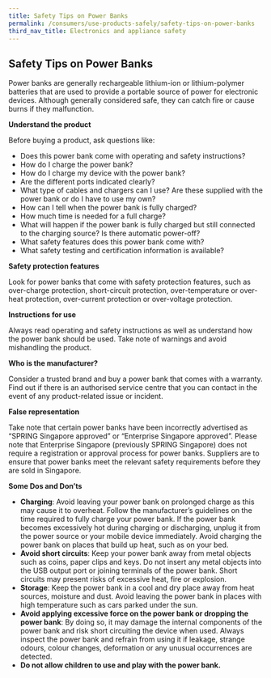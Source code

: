 ```yaml
---
title: Safety Tips on Power Banks
permalink: /consumers/use-products-safely/safety-tips-on-power-banks
third_nav_title: Electronics and appliance safety
---
```

## Safety Tips on Power Banks
Power banks are generally rechargeable lithium-ion or lithium-polymer batteries that are used to provide a portable source of power for electronic devices. Although generally considered safe, they can catch fire or cause burns if they malfunction.

**Understand the product**

Before buying a product, ask questions like:
* Does this power bank come with operating and safety instructions?
* How do I charge the power bank?
* How do I charge my device with the power bank?
* Are the different ports indicated clearly?
* What type of cables and chargers can I use? Are these supplied with the power bank or do I have to use my own?
* How can I tell when the power bank is fully charged?
* How much time is needed for a full charge?
* What will happen if the power bank is fully charged but still connected to the charging source? Is there automatic power-off?
* What safety features does this power bank come with?
* What safety testing and certification information is available?

**Safety protection features**

Look for power banks that come with safety protection features, such as over-charge protection, short-circuit protection, over-temperature or over-heat protection, over-current protection or over-voltage protection.

**Instructions for use**

Always read operating and safety instructions as well as understand how the power bank should be used. Take note of warnings and avoid mishandling the product.

**Who is the manufacturer?**

Consider a trusted brand and buy a power bank that comes with a warranty. Find out if there is an authorised service centre that you can contact in the event of any product-related issue or incident.

**False representation**

Take note that certain power banks have been incorrectly advertised as “SPRING Singapore approved” or “Enterprise Singapore approved”. Please note that Enterprise Singapore (previously SPRING Singapore) does not require a registration or approval process for power banks. Suppliers are to ensure that power banks meet the relevant safety requirements before they are sold in Singapore.

**Some Dos and Don’ts**
* **Charging**: Avoid leaving your power bank on prolonged charge as this may cause it to overheat. Follow the manufacturer’s guidelines on the time required to fully charge your power bank. If the power bank becomes excessively hot during charging or discharging, unplug it from the power source or your mobile device immediately. Avoid charging the power bank on places that build up heat, such as on your bed.
* **Avoid short circuits**: Keep your power bank away from metal objects such as coins, paper clips and keys. Do not insert any metal objects into the USB output port or joining terminals of the power bank. Short circuits may present risks of excessive heat, fire or explosion.
* **Storage**: Keep the power bank in a cool and dry place away from heat sources, moisture and dust. Avoid leaving the power bank in places with high temperature such as cars parked under the sun.
* **Avoid applying excessive force on the power bank or dropping the power bank**: By doing so, it may damage the internal components of the power bank and risk short circuiting the device when used. Always inspect the power bank and refrain from using it if leakage, strange odours, colour changes, deformation or any unusual occurrences are detected.
* **Do not allow children to use and play with the power bank.**
